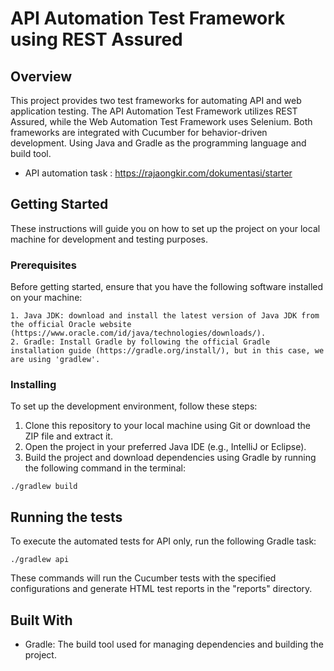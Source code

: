# API Automation Test Framework using REST Assured

## Overview

This project provides two test frameworks for automating API and web application testing. The API Automation Test Framework utilizes REST Assured, while the Web Automation Test Framework uses Selenium. Both frameworks are integrated with Cucumber for behavior-driven development. Using Java and Gradle as the programming language and build tool.

- API automation task : https://rajaongkir.com/dokumentasi/starter

## Getting Started

These instructions will guide you on how to set up the project on your local machine for development and testing purposes.

### Prerequisites

Before getting started, ensure that you have the following software installed on your machine:

```
1. Java JDK: download and install the latest version of Java JDK from the official Oracle website (https://www.oracle.com/id/java/technologies/downloads/).
2. Gradle: Install Gradle by following the official Gradle installation guide (https://gradle.org/install/), but in this case, we are using 'gradlew'.

```

### Installing

To set up the development environment, follow these steps:

1. Clone this repository to your local machine using Git or download the ZIP file and extract it.
2. Open the project in your preferred Java IDE (e.g., IntelliJ or Eclipse).
3. Build the project and download dependencies using Gradle by running the following command in the terminal:

```
./gradlew build

```

## Running the tests

To execute the automated tests for API only, run the following Gradle task:

```
./gradlew api

```

These commands will run the Cucumber tests with the specified configurations and generate HTML test reports in the "reports" directory.

## Built With

- Gradle: The build tool used for managing dependencies and building the project.
